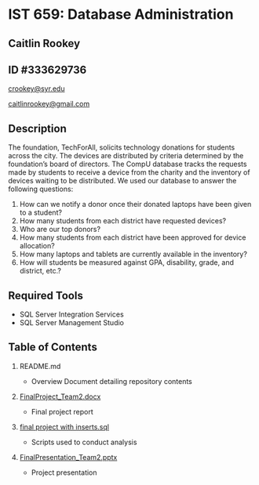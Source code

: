 # IST 659: Database Administration
## Caitlin Rookey
## ID #333629736

crookey@syr.edu

caitlinrookey@gmail.com

## Description

The foundation, TechForAll, solicits technology donations for students across the city. The devices are distributed by criteria determined by the foundation’s board of directors. The CompU database tracks the requests made by students to receive a device from the charity and the inventory of devices waiting to be distributed. We used our database to answer the following questions:

1. How can we notify a donor once their donated laptops have been given to a student?​
2. How many students from each district have requested devices? ​
3. Who are our top donors?​
4. How many students from each district have been approved for device allocation?​
5. How many laptops and tablets are currently available in the inventory?​
6. How will students be measured against GPA, disability, grade, and district, etc.?​

## Required Tools

* SQL Server Integration Services
* SQL Server Management Studio

## Table of Contents

1. README.md 
    - Overview Document detailing repository contents

2. [FinalProject_Team2.docx](https://github.com/cadyannn/portfolio/blob/main/IST%20659/FinalProject_Team2.docx)
    - Final project report

3. [final project with inserts.sql](https://github.com/cadyannn/portfolio/blob/main/IST%20659/final%20project%20with%20inserts.sql)
    - Scripts used to conduct analysis

4. [FinalPresentation_Team2.pptx](https://github.com/cadyannn/portfolio/blob/main/IST%20659/FinalPresentation_Team2.pptx)
    - Project presentation
  

